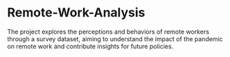 # Remote-Work-Analysis
The project explores the perceptions and behaviors of remote workers through a survey dataset, aiming to understand the impact of the pandemic on remote work and contribute insights for future policies.
